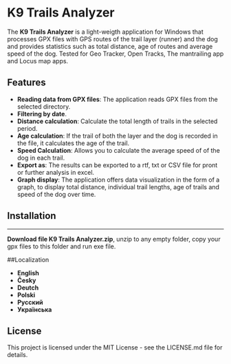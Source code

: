 # K9 Trails Analyzer

The **K9 Trails Analyzer** is a light-weigth application for Windows that processes GPX files with GPS routes of the trail layer (runner) and the dog and provides statistics such as total distance, age of routes and average speed of the dog. 
Tested for Geo Tracker, Open Tracks, The mantrailing app and Locus map apps.

## Features  

- **Reading data from GPX files**: The application reads GPX files from the selected directory.
- **Filtering by date**.
- **Distance calculation**: Calculate the total length of trails in the selected period.
- **Age calculation**: If the trail of both the layer and the dog is recorded in the file, it calculates the age of the trail.
- **Speed Calculation**: Allows you to calculate the average speed of of the dog in each trail.
- **Export as**: The results can be exported to a rtf, txt or CSV file for pront or further analysis in excel.
- **Graph display**: The application offers data visualization in the form of a graph, to display total distance, individual trail lengths, age of trails and speed of the dog  over time.

## Installation
*** ***
**Download file K9 Trails Analyzer.zip**, unzip to any empty folder, copy your gpx files to this folder and run exe file.

##Localization
- **English**
- **Česky**
- **Deutch**
- **Polski**
- **Русский**
- **Українська**

## License
This project is licensed under the MIT License - see the LICENSE.md file for details.





